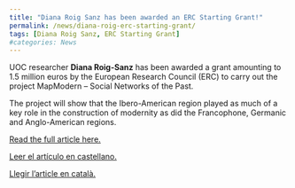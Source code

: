```yaml
---
title: "Diana Roig Sanz has been awarded an ERC Starting Grant!"
permalink: /news/diana-roig-erc-starting-grant/
tags: [Diana Roig Sanz, ERC Starting Grant]
#categories: News
---
```

UOC researcher **Diana Roig-Sanz** has been awarded a grant amounting to 1.5 million euros by the European Research Council (ERC) to carry out the project MapModern – Social Networks of the Past.

The project will show that the Ibero-American region played as much of a key role in the construction of modernity as did the Francophone, Germanic and Anglo-American regions.

[Read the full article here.](https://www.uoc.edu/portal/en/news/actualitat/2018/251-history-modernity.html)

[Leer el artículo en castellano.](https://www.uoc.edu/portal/es/news/actualitat/2018/251-historia-modernidad.html)

[Llegir l’article en català.](https://www.uoc.edu/portal/ca/news/actualitat/2018/251-historia-modernitat.html)
